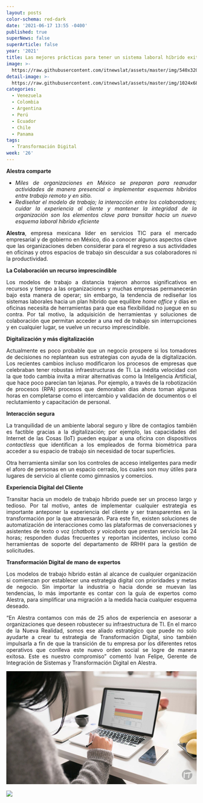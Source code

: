 ```yaml
---
layout: posts
color-schema: red-dark
date: '2021-06-17 13:55 -0400'
published: true
superNews: false
superArticle: false
year: '2021'
title: Las mejores prácticas para tener un sistema laboral híbrido exitoso
image: >-
  https://raw.githubusercontent.com/itnewslat/assets/master/img/540x320/Trabajo-con-Laptop-p.jpg
detail-image: >-
  https://raw.githubusercontent.com/itnewslat/assets/master/img/1024x680/Trabajo-con-Laptop-g.jpg
categories:
  - Venezuela
  - Colombia
  - Argentina
  - Perú
  - Ecuador
  - Chile
  - Panama
tags:
  - Transformación Digital
week: '26'
---
```

<p style="text-align: justify;"><strong>Alestra comparte </strong></p>
<ul style="text-align: justify;">
	<li><em>M</em><em>iles de organizaciones en México se preparan para reanudar actividades de manera presencial o implementar esquemas híbridos entre trabajo remoto y en sitio. </em></li>
	<li><em>Rediseñar el modelo de trabajo; la interacción entre los colaboradores; cuidar la experiencia al cliente y mantener la integridad de la organización son los elementos clave para transitar hacia un nuevo esquema laboral híbrido eficiente</em></li>
</ul>
<p style="text-align: justify;"><strong>Alestra</strong>, empresa mexicana líder en servicios TIC para el mercado empresarial y de gobierno en México, dio a conocer algunos aspectos clave que las organizaciones deben considerar para el regreso a sus actividades en oficinas y otros espacios de trabajo sin descuidar a sus colaboradores ni la productividad.</p>
<p style="text-align: justify;"><strong>La Colaboración un recurso imprescindible</strong></p>
<p style="text-align: justify;">Los modelos de trabajo a distancia trajeron ahorros significativos en recursos y tiempo a las organizaciones y muchas empresas permanecerán bajo esta manera de operar; sin embargo, la tendencia de rediseñar los sistemas laborales hacia un plan híbrido que equilibre <em>home office</em> y días en oficinas necesita de herramientas para que esa flexibilidad no juegue en su contra. Por tal motivo, la adquisición de herramientas y soluciones de colaboración que permitan acceder a una red de trabajo sin interrupciones y en cualquier lugar, se vuelve un recurso imprescindible.</p>
<p style="text-align: justify;"><strong>Digitalización y más digitalización</strong></p>
<p style="text-align: justify;">Actualmente es poco probable que un negocio prospere si los tomadores de decisiones no replantean sus estrategias con ayuda de la digitalización. Los recientes cambios incluso modificaron los procesos de empresas que celebraban tener robustas infraestructuras de TI. La inédita velocidad con la que todo cambia invita a mirar alternativas como la Inteligencia Artificial, que hace poco parecían tan lejanas. Por ejemplo, a través de la robotización de procesos (RPA) procesos que demoraban días ahora toman algunas horas en completarse como el intercambio y validación de documentos o el reclutamiento y capacitación de personal.</p>
<p style="text-align: justify;"><strong>Interacción segura</strong></p>
<p style="text-align: justify;">La tranquilidad de un ambiente laboral seguro y libre de contagios también es factible gracias a la digitalización; por ejemplo, las capacidades del Internet de las Cosas (IoT) pueden equipar a una oficina con dispositivos <em>contactless</em> que identifican a los empleados de forma biométrica para acceder a su espacio de trabajo sin necesidad de tocar superficies.</p>
<p style="text-align: justify;">Otra herramienta similar son los controles de acceso inteligentes para medir el aforo de personas en un espacio cerrado, los cuales son muy útiles para lugares de servicio al cliente como gimnasios y comercios.</p>
<p style="text-align: justify;"><strong>Experiencia Digital del Cliente</strong></p>
<p style="text-align: justify;">Transitar hacia un modelo de trabajo híbrido puede ser un proceso largo y tedioso. Por tal motivo, antes de implementar cualquier estrategia es importante anteponer la experiencia del cliente y ser transparentes en la transformación por la que atravesarán. Para este fin, existen soluciones de automatización de interacciones como las plataformas de conversaciones y asistentes de texto o voz (<em>chatbots y voicebots</em> que prestan servicio las 24 horas; responden dudas frecuentes y reportan incidentes, incluso como herramientas de soporte del departamento de RRHH para la gestión de solicitudes.</p>
<p style="text-align: justify;"><strong>Transformación Digital de mano de expertos</strong></p>
<p style="text-align: justify;">Los modelos de trabajo híbrido están al alcance de cualquier organización si comienzan por establecer una estrategia digital con prioridades y metas de negocio. Sin importar la industria o hacia donde se muevan las tendencias, lo más importante es contar con la guía de expertos como Alestra, para simplificar una migración a la medida hacia cualquier esquema deseado.</p>
<p style="text-align: justify;">“En Alestra contamos con más de 25 años de experiencia en asesorar a organizaciones que deseen robustecer su infraestructura de TI. En el marco de la Nueva Realidad, somos ese aliado estratégico que puede no solo ayudarte a crear tu estrategia de Transformación Digital, sino también impulsarla a fin de que la transición de tu empresa por los diferentes retos operativos que conlleva este nuevo orden social se logre de manera exitosa. Este es nuestro compromiso” comentó Ivan Felipe, Gerente de Integración de Sistemas y Transformación Digital en Alestra.</p>

![](https://raw.githubusercontent.com/itnewslat/assets/master/img/540x320/Trabajo-con-Laptop-p.jpg)

<img src="https://tracker.metricool.com/c3po.jpg?hash=56f88a41e39ab42c063cc51676587a04"/>
